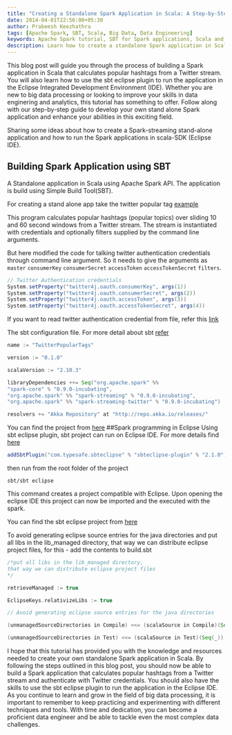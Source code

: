 ```yaml
---
title: "Creating a Standalone Spark Application in Scala: A Step-by-Step Guide with Twitter Streaming Example"
date: 2014-04-01T22:56:00+05:30
author: Prabeesh Keezhathra
tags: [Apache Spark, SBT, Scala, Big Data, Data Engineering]
keywords: Apache Spark tutorial, SBT for Spark applications, Scala and Spark integration, Big Data analytics with Spark, Spark streaming Twitter example, Eclipse plugin for Spark development, Spark Twitter streaming tutorial, Scala and Spark in Eclipse, Apache Spark Scala example, How to use Spark stream, Creating a standalone Spark application, Spark SBT stand alone examples for beginners, Spark stand alone examples for beginners, Developing Spark applications in Scala, Self contained Spark applications tutorial, Scala and Spark for big data processing, Building Spark applications with SBT, Spark-streaming standalone application tutorial
description: Learn how to create a standalone Spark application in Scala using the Simple Build Tool (SBT) and run it on the Eclipse IDE. This tutorial guides you through building a Spark application that calculates popular hashtags from a Twitter stream, authenticating with Twitter credentials. It also includes instructions for using the sbt eclipse plugin to run a sbt project in Eclipse. Develop your own Spark application and enhance your data engineering and analytics skills.
---
```

This blog post will guide you through the process of building a Spark application in Scala that calculates popular hashtags from a Twitter stream. You will also learn how to use the sbt eclipse plugin to run the application in the Eclipse Integrated Development Environment (IDE). Whether you are new to big data processing or looking to improve your skills in data enginering and analytics, this tutorial has something to offer. Follow along with our step-by-step guide to develop your own stand alone Spark application and enhance your abilities in this exciting field.

Sharing  some ideas about how to create a Spark-streaming stand-alone application and how to run the Spark applications in scala-SDK (Eclipse IDE).

## Building Spark Application using SBT 
A Standalone application in Scala using Apache Spark API. The application is build using Simple Build Tool(SBT). 

For  creating a stand alone app take the twitter popular tag [example](https://github.com/apache/spark/blob/branch-0.9/examples/src/main/scala/org/apache/spark/streaming/examples/TwitterPopularTags.scala)

This program calculates popular hashtags (popular topics) over sliding 10 and 60 second windows from a Twitter stream. The stream is instantiated with credentials and optionally filters supplied by the command line arguments.

But here modified the code for talking twitter authentication credentials through command line argument. So it needs to give the arguments as <!--more--> `master` `consumerKey` `consumerSecret` `accessToken` `accessTokenSecret` `filters`.
```Scala
// Twitter Authentication credentials  
System.setProperty("twitter4j.oauth.consumerKey", args(1))  
System.setProperty("twitter4j.oauth.consumerSecret", args(2))  
System.setProperty("twitter4j.oauth.accessToken", args(3))  
System.setProperty("twitter4j.oauth.accessTokenSecret", args(4))  
``` 
If you want to read twitter authentication credential from file, refer this [link](https://github.com/pwendell/spark-twitter-collection/blob/master/TwitterUtils.scala)

The sbt configuration file. For more detail about sbt [refer](http://www.scala-sbt.org/release/docs/Getting-Started/Setup.html)
```Scala
name := "TwitterPopularTags" 

version := "0.1.0" 

scalaVersion := "2.10.3" 

libraryDependencies ++= Seq("org.apache.spark" %% 
"spark-core" % "0.9.0-incubating", 
"org.apache.spark" %% "spark-streaming" % "0.9.0-incubating", 
"org.apache.spark" %% "spark-streaming-twitter" % "0.9.0-incubating")

resolvers += "Akka Repository" at "http://repo.akka.io/releases/"
```
You can find the project from [here](https://github.com/prabeesh/SparkTwitterAnalysis/tree/0.1.0)
##Spark programming in Eclipse
Using sbt eclipse plugin, sbt project can run on Eclipse IDE.  For more details find [here](https://github.com/typesafehub/sbteclipse)
```Scala
addSbtPlugin("com.typesafe.sbteclipse" % "sbteclipse-plugin" % "2.1.0")
```
then run from the root folder of the project
```
sbt/sbt eclipse
```
This command  creates a project compatible with Eclipse. Upon opening the eclipse IDE this project can now be imported and the executed with the spark.

You can find the sbt eclipse project from [here](https://github.com/prabeesh/SparkTwitterAnalysis/tree/0.2.0)

To avoid generating eclipse source entries for the java directories and put all libs in the lib_managed directory, that way we can distribute eclipse project files, for this - add the contents to build.sbt
```Scala
/*put all libs in the lib_managed directory, 
that way we can distribute eclipse project files
*/

retrieveManaged := true

EclipseKeys.relativizeLibs := true

// Avoid generating eclipse source entries for the java directories

(unmanagedSourceDirectories in Compile) <<= (scalaSource in Compile)(Seq(_))

(unmanagedSourceDirectories in Test) <<= (scalaSource in Test)(Seq(_))  
```

I hope that this tutorial has provided you with the knowledge and resources needed to create your own standalone Spark application in Scala. By following the steps outlined in this blog post, you should now be able to build a Spark application that calculates popular hashtags from a Twitter stream and authenticate with Twitter credentials. You should also have the skills to use the sbt eclipse plugin to run the application in the Eclipse IDE. As you continue to learn and grow in the field of big data processing, it is important to remember to keep practicing and experimenting with different techniques and tools. With time and dedication, you can become a proficient data engineer and be able to tackle even the most complex data challenges.
